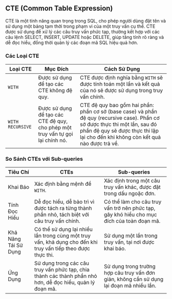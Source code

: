 ## CTE (Common Table Expression)

CTE là một tính năng quan trọng trong SQL, cho phép người dùng đặt tên và sử dụng một bảng tạm thời trong phạm vi của một truy vấn cụ thể. CTE được sử dụng để xử lý các câu truy vấn phức tạp, thường kết hợp với các câu lệnh SELECT, INSERT, UPDATE hoặc DELETE, giúp tăng tính rõ ràng và dễ đọc hiểu, đồng thời quản lý các đoạn mã SQL hiệu quả hơn.

### Các Loại CTE

| Loại CTE          | Mục Đích                                                                                | Cách Sử Dụng                                                                                     |
|-------------------|----------------------------------------------------------------------------------------|-------------------------------------------------------------------------------------------------|
| `WITH`            | Được sử dụng để tạo các CTE không đệ quy.                                            | CTE được định nghĩa bằng `WITH` sẽ được tính toán một lần và kết quả của nó sẽ được sử dụng trong truy vấn chính. |
| `WITH RECURSIVE`  | Được sử dụng để tạo các CTE đệ quy, cho phép một truy vấn tự gọi lại chính nó.       | CTE đệ quy bao gồm hai phần: phần cơ sở (base case) và phần đệ quy (recursive case). Phần cơ sở được thực thi một lần, sau đó phần đệ quy sẽ được thực thi lặp lại cho đến khi không còn kết quả nào được trả về. |

### So Sánh CTEs với Sub-queries

| Tiêu Chí             | CTEs                                                                                 | Sub-queries                                                                  |
|----------------------|--------------------------------------------------------------------------------------|-----------------------------------------------------------------------------|
| Khai Báo              | Xác định bằng mệnh đề `WITH`.                                                       | Xác định trong một câu truy vấn khác, được đặt trong dấu ngoặc đơn.       |
| Tính Đọc Hiểu        | Dễ đọc hiểu, dễ bảo trì vì được tách ra từng thành phần nhỏ, tách biệt với câu truy vấn chính. | Có thể làm cho câu truy vấn trở nên phức tạp, gây khó hiểu cho mục đích của toàn đoạn mã. |
| Khả Năng Tái Sử Dụng | Có thể sử dụng lại nhiều lần trong cùng một truy vấn, khả dụng cho đến khi truy vấn tiếp theo được thực thi. | Sử dụng một lần trong truy vấn, tại nơi được khai báo.                    |
| Ứng Dụng             | Sử dụng trong các câu truy vấn phức tạp, chia thành các thành phần nhỏ hơn, dễ đọc hiểu, quản lý đoạn mã. | Sử dụng trong trường hợp câu truy vấn đơn giản, không cần sử dụng lại đoạn mã nhiều lần. |
